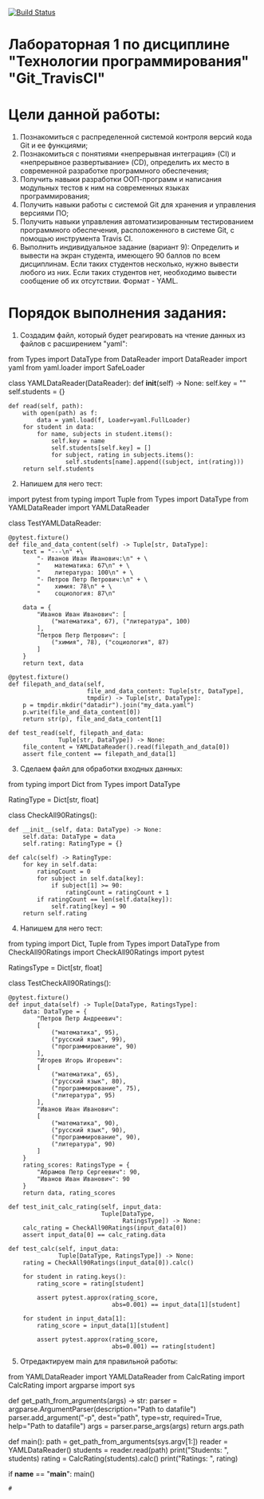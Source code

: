 [![Build Status](https://app.travis-ci.com/Quard273/PTLab1.svg?branch=main)](https://app.travis-ci.com/Quard273/PTLab1)
# Лабораторная 1 по дисциплине "Технологии программирования" "Git_TravisCI"
# Цели данной работы:
1) Познакомиться c распределенной системой контроля версий кода Git и ее функциями;
2) Познакомиться с понятиями «непрерывная интеграция» (CI) и «непрерывное развертывание» (CD), определить их место в современной разработке программного обеспечения;
3) Получить навыки разработки ООП-программ и написания модульных тестов к ним на современных языках программирования;
4) Получить навыки работы с системой Git для хранения и управления версиями ПО;
5) Получить навыки управления автоматизированным тестированием программного обеспечения, расположенного в системе Git, с помощью инструмента Travis CI.
6) Выполнить индивидуальное задание (вариант 9): Определить и вывести на экран студента, имеющего 90 баллов по всем дисциплинам. Если таких студентов несколько, нужно вывести любого из них. Если таких студентов нет, необходимо вывести сообщение об их отсутствии. Формат - YAML.

# Порядок выполнения задания:
1) Создадим файл, который будет реагировать на чтение данных из файлов с расширением "yaml":

from Types import DataType
from DataReader import DataReader
import yaml
from yaml.loader import SafeLoader


class YAMLDataReader(DataReader):
    def __init__(self) -> None:
        self.key = ""
        self.students = {}

    def read(self, path):
        with open(path) as f:
            data = yaml.load(f, Loader=yaml.FullLoader)
        for student in data:
            for name, subjects in student.items():
                self.key = name
                self.students[self.key] = []
                for subject, rating in subjects.items():
                    self.students[name].append((subject, int(rating)))
        return self.students

2) Напишем для него тест:

import pytest
from typing import Tuple
from Types import DataType
from YAMLDataReader import YAMLDataReader


class TestYAMLDataReader:

    @pytest.fixture()
    def file_and_data_content(self) -> Tuple[str, DataType]:
        text = "---\n" +\
            "- Иванов Иван Иванович:\n" + \
            "    математика: 67\n" + \
            "    литература: 100\n" + \
            "- Петров Петр Петрович:\n" + \
            "    химия: 78\n" + \
            "    социология: 87\n"

        data = {
            "Иванов Иван Иванович": [
                ("математика", 67), ("литература", 100)
            ],
            "Петров Петр Петрович": [
                ("химия", 78), ("социология", 87)
            ]
        }
        return text, data

    @pytest.fixture()
    def filepath_and_data(self,
                          file_and_data_content: Tuple[str, DataType],
                          tmpdir) -> Tuple[str, DataType]:
        p = tmpdir.mkdir("datadir").join("my_data.yaml")
        p.write(file_and_data_content[0])
        return str(p), file_and_data_content[1]

    def test_read(self, filepath_and_data:
                  Tuple[str, DataType]) -> None:
        file_content = YAMLDataReader().read(filepath_and_data[0])
        assert file_content == filepath_and_data[1]

3) Сделаем файл для обработки входных данных:

from typing import Dict
from Types import DataType

RatingType = Dict[str, float]


class CheckAll90Ratings():

    def __init__(self, data: DataType) -> None:
        self.data: DataType = data
        self.rating: RatingType = {}

    def calc(self) -> RatingType:
        for key in self.data:
            ratingCount = 0
            for subject in self.data[key]:
                if subject[1] >= 90:
                    ratingCount = ratingCount + 1
            if ratingCount == len(self.data[key]):
                self.rating[key] = 90
        return self.rating

4) Напишем для него тест:

from typing import Dict, Tuple
from Types import DataType
from CheckAll90Ratings import CheckAll90Ratings
import pytest

RatingsType = Dict[str, float]


class TestCheckAll90Ratings():

    @pytest.fixture()
    def input_data(self) -> Tuple[DataType, RatingsType]:
        data: DataType = {
            "Петров Петр Андреевич":
            [
                ("математика", 95),
                ("русский язык", 99),
                ("программирование", 90)
            ],
            "Игорев Игорь Игоревич":
            [
                ("математика", 65),
                ("русский язык", 80),
                ("программирование", 75),
                ("литература", 95)
            ],
            "Иванов Иван Иванович":
            [
                ("математика", 90),
                ("русский язык", 90),
                ("программирование", 90),
                ("литература", 90)
            ]
        }
        rating_scores: RatingsType = {
            "Абрамов Петр Сергеевич": 90,
            "Иванов Иван Иванович": 90
        }
        return data, rating_scores

    def test_init_calc_rating(self, input_data:
                              Tuple[DataType,
                                    RatingsType]) -> None:
        calc_rating = CheckAll90Ratings(input_data[0])
        assert input_data[0] == calc_rating.data

    def test_calc(self, input_data:
                  Tuple[DataType, RatingsType]) -> None:
        rating = CheckAll90Ratings(input_data[0]).calc()

        for student in rating.keys():
            rating_score = rating[student]

            assert pytest.approx(rating_score,
                                 abs=0.001) == input_data[1][student]

        for student in input_data[1]:
            rating_score = input_data[1][student]

            assert pytest.approx(rating_score,
                                 abs=0.001) == rating[student]

5) Отредактируем main для правильной работы:

from YAMLDataReader import YAMLDataReader
from CalcRating import CalcRating
import argparse
import sys


def get_path_from_arguments(args) -> str:
    parser = argparse.ArgumentParser(description="Path to datafile")
    parser.add_argument("-p", dest="path", type=str, required=True,
                        help="Path to datafile")
    args = parser.parse_args(args)
    return args.path


def main():
    path = get_path_from_arguments(sys.argv[1:])
    reader = YAMLDataReader()
    students = reader.read(path)
    print("Students: ", students)
    rating = CalcRating(students).calc()
    print("Ratings: ", rating)


if __name__ == "__main__":
    main()
    
    # 
